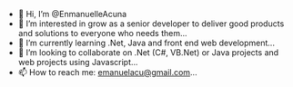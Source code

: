 - 👋 Hi, I’m @EnmanuelleAcuna
- 👀 I’m interested in grow as a senior developer to deliver good products and solutions to everyone who needs them...
- 🌱 I’m currently learning .Net, Java and front end web development...
- 💞️ I’m looking to collaborate on .Net (C#, VB.Net) or Java projects and web projects using Javascript...
- 📫 How to reach me: emanuelacu@gmail.com...

<!---
EnmanuelleAcuna/EnmanuelleAcuna is a ✨ special ✨ repository because its `README.md` (this file) appears on your GitHub profile.
You can click the Preview link to take a look at your changes.
--->
